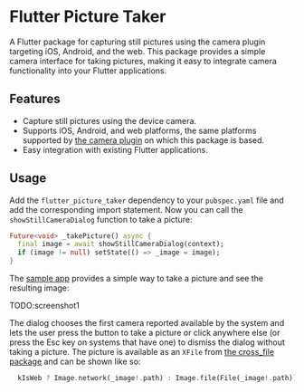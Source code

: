 # Flutter Picture Taker

A Flutter package for capturing still pictures using the camera plugin targeting iOS, Android, and the web. This package provides a simple camera interface for taking pictures, making it easy to integrate camera functionality into your Flutter applications.

## Features

- Capture still pictures using the device camera.
- Supports iOS, Android, and web platforms, the same platforms supported by [the camera plugin](https://pub.dev/packages/camera) on which this package is based.
- Easy integration with existing Flutter applications.

## Usage

Add the `flutter_picture_taker` dependency to your `pubspec.yaml` file and add the corresponding import statement. Now you can call the `showStillCameraDialog` function to take a picture:

```dart
Future<void> _takePicture() async {
  final image = await showStillCameraDialog(context);
  if (image != null) setState(() => _image = image);
}
```

The [sample app](https://github.com/csells/flutter_picture_taker/blob/main/example/lib/main.dart) provides a simple way to take a picture and see the resulting image:

TODO:screenshot1

The dialog chooses the first camera reported available by the system and lets the user press the button to take a picture or click anywhere else (or press the Esc key on systems that have one) to dismiss the dialog without taking a picture. The picture is available as an `XFile` from [the cross_file package](https://pub.dev/packages/cross_file) and can be shown like so:

```dart
  kIsWeb ? Image.network(_image!.path) : Image.file(File(_image!.path))
```
